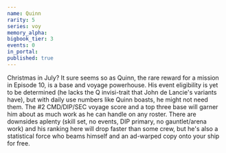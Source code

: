 ```yaml
---
name: Quinn
rarity: 5
series: voy
memory_alpha:
bigbook_tier: 3
events: 0
in_portal:
published: true
---
```


Christmas in July? It sure seems so as Quinn, the rare reward for a mission in Episode 10, is a base and voyage powerhouse. His event eligibility is yet to be determined (he lacks the Q invisi-trait that John de Lancie's variants have), but with daily use numbers like Quinn boasts, he might not need them. The #2 CMD/DIP/SEC voyage score and a top three base will garner him about as much work as he can handle on any roster. There are downsides aplenty (skill set, no events, DIP primary, no gauntlet/arena work) and his ranking here will drop faster than some crew, but he's also a statistical force who beams himself and an ad-warped copy onto your ship for free.
